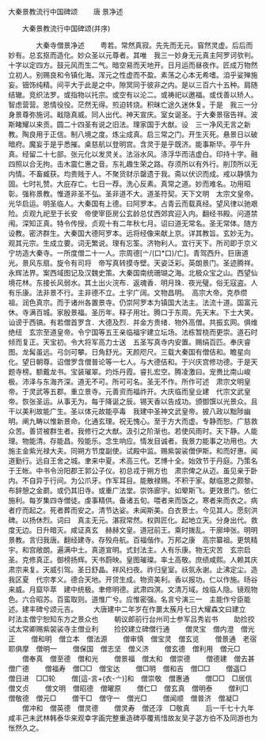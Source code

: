   大秦景教流行中国碑颂
　　唐 景净述



　　大秦景教流行中国碑颂(并序)

　　　　大秦寺僧景净述
　　粤若。常然真寂。先先而无元。窅然灵虚。后后而妙有。总玄抠而造化。妙众圣以元尊者。其唯　我三一妙身无元真主阿罗诃欤判。十字以定四方。鼓元风而生二气。暗空易而天地开。日月运而昼夜作。匠成万物然立初人。别赐良和令镇化海。浑元之性虚而不盈。素荡之心本无希嗜。洎乎娑殚施妄。钿饰纯精。间平大于此是之中。隙冥同于彼非之内。是以三百六十五种。肩随结辙。竞织法罗。或指物以托宗。或空有以沦二。或祷祀以邀福。或伐善以矫人。智虑营营。恩情役役。茫然无得。煎迫转烧。积昧亡途久迷休复。于是　我三一分身景尊弥施诃。戢隐真威。同人出代。神天宣庆。室女诞圣。于大秦景宿告祥。波斯睹耀以来贡。圆二十四圣有说之旧法。理家国于大猷。设　三一净风无言之新教。陶良用于正信。制八境之度。炼尘成真。启三常之门。开生灭死。悬景日以破暗府。魔妄于是乎悉摧。桌慈航以登明宫。含灵于是乎既济。能事斯毕。亭午升真。经留二十七部。张元化以发灵关。法浴水风。涤浮华而洁虚白。印持十字。融四照以合无拘。击木震仁惠之音。东礼趣生荣之路。存须所以有外行。削顶所以无内情。不畜臧获。均贵贱于人。不聚货财示罄遗于我。斋以伏识而成。戒以静慎为固。七时礼赞。大庇存亡。七日一荐。洗心反素。真常之道。妙而难名。功用昭彰。强称景教。惟道非圣不弘。圣非道不大。道圣符契。天下文明　太宗文皇帝。光华启运。明圣临人。大秦国有上德。曰阿罗本。占青云而载真经。望风律以驰艰险。贞观九祀至于长安　帝使宰臣房公玄龄总仗西郊宾迎入内。翻经书殿。问道禁闱。深知正真。特令传授。贞观十有二年秋七月。诏曰道无常名。圣无常体。随方设教。密济群生。大秦国大德阿罗本。远将经像来献上京。详其教旨。玄妙无为。观其元宗。生成立要。词无繁说。理有忘筌。济物利人。宜行天下。所司即于京义宁坊造大秦寺。一所度僧二十一人。宗周德[〦/(口*口)/亡]。青驾西升。巨唐道光。景风东扇。旋令有司将　帝写真转摸寺壁。天姿泛彩。英朗景门。圣迹腾祥。永辉法界。案西域图记及汉魏史策。大秦国南统珊瑚之海。北极众宝之山。西望仙境花林。东接长风弱水。其土出火浣布．返魂香．明月珠．夜光璧。俗无寇盗。人有乐康。法非景不行。主非德不立。土宇广阔。文物昌明。　高宗大帝。克恭缵祖。润色真宗。而于诸州各置景寺。仍崇阿罗本为镇国大法主。法流十道。国富元休。寺满百城。家殷景福。圣历年。释子用壮。腾口于东周。先天末。下士大笑。讪谤于西镐。有若僧首罗含．大德及烈．并金方贵绪．物外高僧。共振玄网。俱维绝纽　玄宗至道皇帝。令宁国等五王亲临福宇建立坛场。法栋暂桡而更崇。道石时倾而复正。天宝初。令大将军高力士送　五圣写真寺内安置。赐绢百匹。奉庆睿图。龙髯虽远。弓剑可攀。日角舒光。天颜咫尺。三载大秦国有僧佶和。瞻星向化。望日朝尊。诏僧罗含僧普论等一七人。与大德佶和。于兴庆宫修功德。于是天题寺榜。额戴龙书。宝装璀翠。灼烁丹霞。睿扎宏空。腾凌激曰。宠赉比南山峻极。沛泽与东海齐深。道无不可。所可可名。圣无不作。所作可述　肃宗文明皇帝。于灵武等五郡。重立景寺。元善资而福祚开。大庆临而皇业建　代宗文武皇帝。恢张圣运。从事无为。每于降诞之辰。锡天香以告成功。颁御馔以光景众。且干以美利故能广生。圣以体元故能亭毒　我建中圣神文武皇帝。披八政以黜陟幽明。阐九畴以惟新景命。化通玄理。祝无愧心。至于方大而虚。专静而恕。广慈救众苦。善贷被群生者。我修行之大猷。汲引之阶渐也。若使风雨时。天下静。人能理。物能清。存能昌。殁能乐。念生响应。情发目诚者。我景力能事之功用也。大施主金紫光禄大夫。同朔方节度副使。试殿中监。赐紫袈裟僧伊斯。和而好惠。闻道勤行。远自王舍之城。聿来中夏。术高三代。艺博十全。始效节于丹庭。乃策名于王帐。中书令汾阳郡王郭公子仪。初总戎于朔方也　肃宗俾之从迈。虽见亲于卧内。不自异于行间。为公爪牙。作军耳目。能散禄赐。不积于家。献临恩之颇黎。布辞憩之金罽。或仍其旧寺。或重广法堂。崇饰廊宇。如翚斯飞。更效景门。依仁施利。每岁集四寺僧徒。虔事精供。备诸五旬。喂者来而饭之。寒者来而衣之。病者疗而起之。死者葬而安之。清节达娑。未闻斯美。白衣景士。今见其人。愿刻洪碑。以扬休烈。词曰　真主无元。湛寂常然。权舆匠化。起地立天。分身出代。救度无边。日升暗灭。咸证真玄　赫赫文皇。道冠前王。乘时拨乱。干廓坤张。明明景教。言归我唐。翻经建寺。存殁舟航。百福偕作。万邦之康　高宗纂祖。更筑精宇。和宫敞朗。遍满中土。真道宣明。式封法主。人有乐康。物无灾苦　玄宗启圣。克修真正。御榜扬辉。天书蔚映。皇图璀璨。率土高敬。庶绩咸熙。人赖其庆　肃宗来复。天威引驾。圣日舒晶。祥风扫夜。祚归皇室。祅氛永谢。止沸定尘。造我区夏　代宗孝义。德合天地。开贷生成。物资美利。香以报功。仁以作施。旸谷来威。月窟毕萃　建中统极。聿修明德。武肃四溟。文清万域。烛临人隐。镜观物色。六合昭苏。百蛮取则。道惟广兮。应惟密强。名言兮演三一　主能作兮臣能述。建丰碑兮颂元吉。
　　大唐建中二年岁在作噩太蔟月七日大耀森文曰建立　　时法主僧宁恕知东方之景众也
　　朝议郎前行台州司士参军吕秀岩书
　　助捡挍试太常卿赐紫袈裟寺主僧业利
　　捡挍建立碑僧行通
　　僧灵宝　僧内澄　僧光正
　　僧和明　僧立本　僧法源
　　僧审慎　僧宝灵　僧玄览
　　僧景通　老宿耶俱摩　僧明一
　　僧保国　僧志坚　僧义济
　　僧玄德　僧利用　僧元□
　　僧奉真　僧至德　僧和光
　　僧景福　僧太和　僧崇德
　　僧德建　僧去甚　僧广德
　　僧福寿　僧□□　僧宝达
　　僧□明　僧和吉　僧□□
　　僧遥□　僧日进　□□轮
　　僧[這-言+(衣-〦)]和　僧崇敬　僧惠通
　　僧□□　□居信　僧文贞
　　僧文明　僧昭德　僧曜原
　　僧仁□　僧玄真　僧明泰
　　僧利□　僧敬德　僧元□
　　僧干□　僧守一　僧光□
　　僧闻顺　僧普济　僧凝□
　　僧冲和　僧英德　僧灵德
　　僧灵寿　僧还淳　□敬真
　　后一千七十九年咸丰己未武林韩泰华来观幸字画完整重造碑亭覆焉惜故友吴子苾方伯不及同游也为怅然久之。

